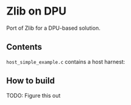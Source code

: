 # Zlib on DPU

Port of Zlib for a DPU-based solution.

## Contents

`host_simple_example.c` contains a host harnest:

## How to build

TODO: Figure this out